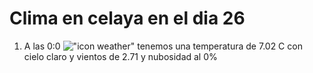 # Clima en celaya en el dia 26

1. A las 0:0 !["icon weather"](http://openweathermap.org/img/w/01n.png) tenemos una temperatura de 7.02 C con cielo claro y  vientos de 2.71 y nubosidad al 0%

